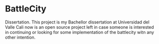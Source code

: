 BattleCity
==========

Dissertation.
This project is my Bachellor dissertation at Universidad del Valle Cali
now is an open source project left in case someone is interested in continuing
or looking for some implementation of the battlecity witn any other intention.
